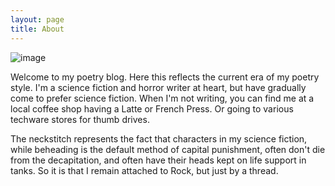 ```yaml
---
layout: page
title: About
---
```

![image](https://github.com/LWFlouisa/NewPoetry/assets/9245433/70f92e71-a528-4a35-8fd7-663ec9ef4710)

Welcome to my poetry blog. Here this reflects the current era of my poetry style. I'm a science fiction and horror writer at heart, but have gradually come to prefer science fiction. When I'm not writing, you can find me at a local coffee shop having a Latte or French Press. Or going to various techware stores for thumb drives.

The neckstitch represents the fact that characters in my science fiction, while beheading is the default method of capital punishment, often don't die from the decapitation, and often have their heads kept on life support in tanks. So it is that I remain attached to Rock, but just by a thread.
